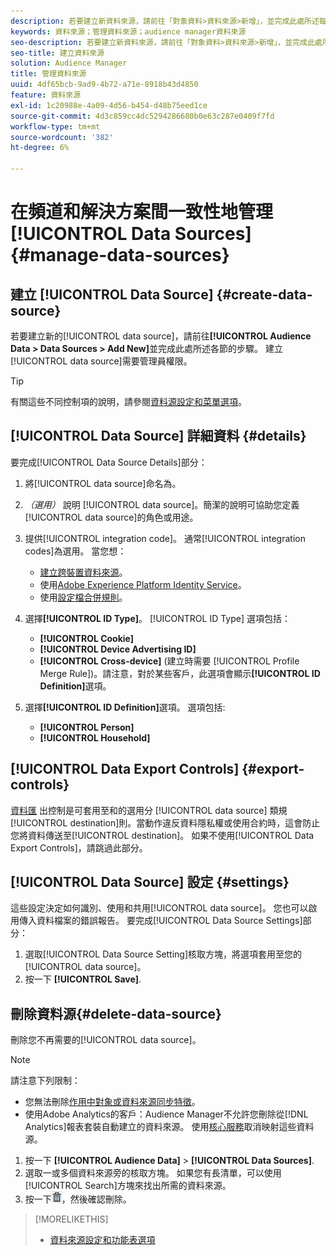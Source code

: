 ```yaml
---
description: 若要建立新資料來源，請前往「對象資料>資料來源>新增」，並完成此處所述每個區段的步驟。 建立資料源需要管理員權限。
keywords: 資料來源；管理資料來源；audience manager資料來源
seo-description: 若要建立新資料來源，請前往「對象資料>資料來源>新增」，並完成此處所述每個區段的步驟。 建立資料源需要管理員權限。
seo-title: 建立資料來源
solution: Audience Manager
title: 管理資料來源
uuid: 4df65bcb-9ad9-4b72-a71e-8918b43d4850
feature: 資料來源
exl-id: 1c20988e-4a09-4d56-b454-d48b75eed1ce
source-git-commit: 4d3c859cc4dc5294286680b0e63c287e0409f7fd
workflow-type: tm+mt
source-wordcount: '382'
ht-degree: 6%

---
```


# 在頻道和解決方案間一致性地管理 [!UICONTROL Data Sources] {#manage-data-sources}

## 建立 [!UICONTROL Data Source] {#create-data-source}

若要建立新的[!UICONTROL data source]，請前往&#x200B;**[!UICONTROL Audience Data > Data Sources > Add New]**&#x200B;並完成此處所述各節的步驟。 建立[!UICONTROL data source]需要管理員權限。

<!-- create-datasource.xml -->

>[!TIP]
>
>有關這些不同控制項的說明，請參閱[資料源設定和菜單選項](../features/datasources-list-and-settings.md#settings-menu-options)。

## [!UICONTROL Data Source] 詳細資料 {#details}

要完成[!UICONTROL Data Source Details]部分：

1. 將[!UICONTROL data source]命名為。
1. *（選用）* 說明 [!UICONTROL data source]。簡潔的說明可協助您定義[!UICONTROL data source]的角色或用途。
1. 提供[!UICONTROL integration code]。 通常[!UICONTROL integration codes]為選用。 當您想：

   * [建立跨裝置資料來源](../features/profile-merge-rules/merge-rules-start.md#create-data-source)。
   * 使用[Adobe Experience Platform Identity Service](https://docs.adobe.com/content/help/zh-Hant/id-service/using/home.translate.html)。
   * 使用[設定檔合併規則](../features/profile-merge-rules/merge-rules-start.md)。

1. 選擇&#x200B;**[!UICONTROL ID Type]**。 [!UICONTROL ID Type] 選項包括：

   * **[!UICONTROL Cookie]**
   * **[!UICONTROL Device Advertising ID]**
   * **[!UICONTROL Cross-device]** (建立時需要 [!UICONTROL Profile Merge Rule])。請注意，對於某些客戶，此選項會顯示&#x200B;**[!UICONTROL ID Definition]**&#x200B;選項。

1. 選擇&#x200B;**[!UICONTROL ID Definition]**&#x200B;選項。 選項包括:

   * **[!UICONTROL Person]**
   * **[!UICONTROL Household]**

## [!UICONTROL Data Export Controls] {#export-controls}

[資料匯](../features/data-export-controls.md) 出控制是可套用至和的選用分 [!UICONTROL data source] 類規 [!UICONTROL destination]則。當動作違反資料隱私權或使用合約時，這會防止您將資料傳送至[!UICONTROL destination]。 如果不使用[!UICONTROL Data Export Controls]，請跳過此部分。

## [!UICONTROL Data Source] 設定 {#settings}

這些設定決定如何識別、使用和共用[!UICONTROL data source]。 您也可以啟用傳入資料檔案的錯誤報告。 要完成[!UICONTROL Data Source Settings]部分：

1. 選取[!UICONTROL Data Source Setting]核取方塊，將選項套用至您的[!UICONTROL data source]。
2. 按一下 **[!UICONTROL Save]**.

## 刪除資料源{#delete-data-source}

<!-- t_datasource_delete.xml -->

刪除您不再需要的[!UICONTROL data source]。

>[!NOTE]
>
>請注意下列限制：
>
>* 您無法刪除[作用中對象或資料來源同步特徵](../features/traits/client-activity-synced-audience-traits.md)。
>* 使用Adobe Analytics的客戶：Audience Manager不允許您刪除從[!DNL Analytics]報表套裝自動建立的資料來源。 使用[核心服務](https://docs.adobe.com/content/help/en/core-services/interface/about-core-services/core-services-landing.html)取消映射這些資料源。


1. 按一下 **[!UICONTROL Audience Data]** > **[!UICONTROL Data Sources]**.
1. 選取一或多個資料來源旁的核取方塊。
如果您有長清單，可以使用[!UICONTROL Search]方塊來找出所需的資料來源。
1. 按一下![](assets/icon_trash.png)，然後確認刪除。


>[!MORELIKETHIS]
>
>* [資料來源設定和功能表選項](../features/datasources-list-and-settings.md#settings-menu-options)

